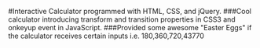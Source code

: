 #Interactive Calculator programmed with HTML, CSS, and jQuery.
###Cool calculator introducing transform and transition properties in CSS3 and onkeyup event in JavaScript.
###Provided some awesome "Easter Eggs" if the calculator receives certain inputs i.e. 180,360,720,43770
